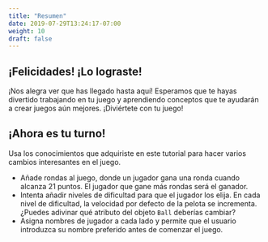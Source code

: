```yaml
---
title: "Resumen"
date: 2019-07-29T13:24:17-07:00
weight: 10
draft: false
---
```


## ¡Felicidades! ¡Lo lograste!

¡Nos alegra ver que has llegado hasta aquí! Esperamos que te hayas divertido trabajando en tu juego y aprendiendo conceptos que te ayudarán a crear juegos aún mejores. ¡Diviértete con tu juego!

## ¡Ahora es tu turno!

Usa los conocimientos que adquiriste en este tutorial para hacer varios cambios interesantes en el juego.
- Añade rondas al juego, donde un jugador gana una ronda cuando alcanza 21 puntos. El jugador que gane más rondas será el ganador.
- Intenta añadir niveles de dificultad para que el jugador los elija. En cada nivel de dificultad, la velocidad por defecto de la pelota se incrementa. ¿Puedes adivinar qué atributo del objeto `Ball` deberías cambiar?
- Asigna nombres de jugador a cada lado y permite que el usuario introduzca su nombre preferido antes de comenzar el juego.